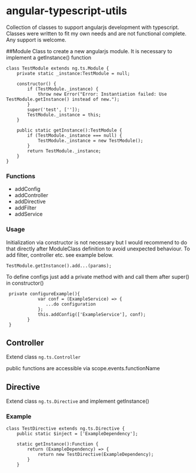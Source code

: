 angular-typescript-utils
========================
Collection of classes to support angularjs development with typescript. Classes were written to fit my own needs and are
not functional complete. Any support is welcome.

##Module
Class to create a new angularjs module. It is necessary to implement a getInstance() function

    class TestModule extends ng.ts.Module {
        private static _instance:TestModule = null;
    
        constructor() {
            if (TestModule._instance) {
                throw new Error("Error: Instantiation failed: Use TestModule.getInstance() instead of new.");
            }
            super('test', ['']);
            TestModule._instance = this;
        }
    
        public static getInstance():TestModule {
            if (TestModule._instance === null) {
                TestModule._instance = new TestModule();
            }
            return TestModule._instance;
        }
    }
    
### Functions

- addConfig
- addController
- addDirective
- addFilter
- addService

### Usage

Initialization via constructor is not necessary but I would recommend to do that directly after ModuleClass definition
to avoid unexpected behaviour. To add filter, controller etc. see example below. 

    TestModule.getInstance().add...(params);
    
To define configs just add a private method with and call them after super() in constructor()

     private configureExample(){
                var conf = (ExampleService) => {
                   ...do configuration
                };
                this.addConfig(['ExampleService'], conf);
            }
     }
     
## Controller

Extend class `ng.ts.Controller`

public functions are accessible via scope.events.functionName

## Directive

Extend class `ng.ts.Directive` and implement getInstance()

### Example

    class TestDirective extends ng.ts.Directive {
        public static $inject = ['ExampleDependency'];
    
        static getInstance():Function {
            return (ExampleDependency) => {
                return new TestDirective(ExampleDependency);
            }
        }
    
